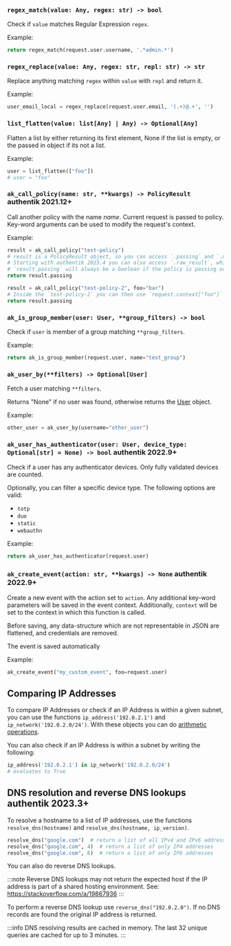 ### `regex_match(value: Any, regex: str) -> bool`

Check if `value` matches Regular Expression `regex`.

Example:

```python
return regex_match(request.user.username, '.*admin.*')
```

### `regex_replace(value: Any, regex: str, repl: str) -> str`

Replace anything matching `regex` within `value` with `repl` and return it.

Example:

```python
user_email_local = regex_replace(request.user.email, '(.+)@.+', '')
```

### `list_flatten(value: list[Any] | Any) -> Optional[Any]`

Flatten a list by either returning its first element, None if the list is empty, or the passed in object if its not a list.

Example:

```python
user = list_flatten(["foo"])
# user = "foo"
```

### `ak_call_policy(name: str, **kwargs) -> PolicyResult` <span class="badge badge--version">authentik 2021.12+</span>

Call another policy with the name _name_. Current request is passed to policy. Key-word arguments
can be used to modify the request's context.

Example:

```python
result = ak_call_policy("test-policy")
# result is a PolicyResult object, so you can access `.passing` and `.messages`.
# Starting with authentik 2023.4 you can also access `.raw_result`, which is the raw value returned from the called policy
# `result.passing` will always be a boolean if the policy is passing or not.
return result.passing

result = ak_call_policy("test-policy-2", foo="bar")
# Inside the `test-policy-2` you can then use `request.context["foo"]`
return result.passing
```

### `ak_is_group_member(user: User, **group_filters) -> bool`

Check if `user` is member of a group matching `**group_filters`.

Example:

```python
return ak_is_group_member(request.user, name="test_group")
```

### `ak_user_by(**filters) -> Optional[User]`

Fetch a user matching `**filters`.

Returns "None" if no user was found, otherwise returns the [User](/docs/users-sources/user) object.

Example:

```python
other_user = ak_user_by(username="other_user")
```

### `ak_user_has_authenticator(user: User, device_type: Optional[str] = None) -> bool` <span class="badge badge--version">authentik 2022.9+</span>

Check if a user has any authenticator devices. Only fully validated devices are counted.

Optionally, you can filter a specific device type. The following options are valid:

- `totp`
- `duo`
- `static`
- `webauthn`

Example:

```python
return ak_user_has_authenticator(request.user)
```

### `ak_create_event(action: str, **kwargs) -> None` <span class="badge badge--version">authentik 2022.9+</span>

Create a new event with the action set to `action`. Any additional key-word parameters will be saved in the event context. Additionally, `context` will be set to the context in which this function is called.

Before saving, any data-structure which are not representable in JSON are flattened, and credentials are removed.

The event is saved automatically

Example:

```python
ak_create_event("my_custom_event", foo=request.user)
```

## Comparing IP Addresses

To compare IP Addresses or check if an IP Address is within a given subnet, you can use the functions `ip_address('192.0.2.1')` and `ip_network('192.0.2.0/24')`. With these objects you can do [arithmetic operations](https://docs.python.org/3/library/ipaddress.html#operators).

You can also check if an IP Address is within a subnet by writing the following:

```python
ip_address('192.0.2.1') in ip_network('192.0.2.0/24')
# evaluates to True
```

## DNS resolution and reverse DNS lookups <span class="badge badge--version">authentik 2023.3+</span>

To resolve a hostname to a list of IP addresses, use the functions `resolve_dns(hostname)` and `resolve_dns(hostname, ip_version)`.

```python
resolve_dns("google.com")  # return a list of all IPv4 and IPv6 addresses
resolve_dns("google.com", 4)  # return a list of only IP4 addresses
resolve_dns("google.com", 6)  # return a list of only IP6 addresses
```

You can also do reverse DNS lookups.

:::note
Reverse DNS lookups may not return the expected host if the IP address is part of a shared hosting environment.
See: https://stackoverflow.com/a/19867936
:::

To perform a reverse DNS lookup use `reverse_dns("192.0.2.0")`. If no DNS records are found the original IP address is returned.

:::info
DNS resolving results are cached in memory. The last 32 unique queries are cached for up to 3 minutes.
:::
